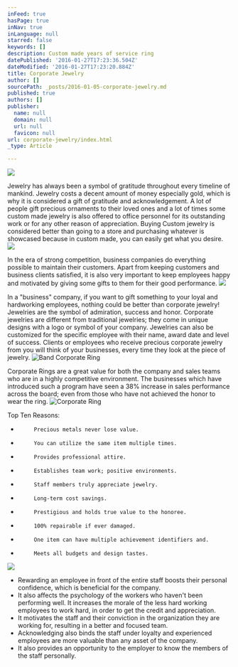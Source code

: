 ```yaml
---
inFeed: true
hasPage: true
inNav: true
inLanguage: null
starred: false
keywords: []
description: Custom made years of service ring
datePublished: '2016-01-27T17:23:36.504Z'
dateModified: '2016-01-27T17:23:20.884Z'
title: Corporate Jewelry
author: []
sourcePath: _posts/2016-01-05-corporate-jewelry.md
published: true
authors: []
publisher:
  name: null
  domain: null
  url: null
  favicon: null
url: corporate-jewelry/index.html
_type: Article

---
```

![](https://s3-us-west-2.amazonaws.com/the-grid-img/p/dcb1ccfd0b14038b5aaae07dd15f42bffff0e7ea.jpg)

Jewelry has always been a symbol of gratitude throughout every timeline of mankind. Jewelry costs a decent amount of money especially gold, which is why it is considered a gift of gratitude and acknowledgement. A lot of people gift precious ornaments to their loved ones and a lot of times some custom made jewelry is also offered to office personnel for its outstanding work or for any other reason of appreciation. Buying Custom jewelry is considered better than going to a store and purchasing whatever is showcased because in custom made, you can easily get what you desire.  ![](https://s3-us-west-2.amazonaws.com/the-grid-img/p/162c4af94d6e1972530a9bf4ea017adf39351abc.jpg)

In the era of strong competition, business companies do everything possible to maintain their customers. Apart from keeping customers and business clients satisfied, it is also very important to keep employees happy and motivated by giving some gifts to them for their good performance.
![](https://s3-us-west-2.amazonaws.com/the-grid-img/p/1622b67ba2c006d6f6187640cd78493607431f95.jpg)

In a "business" company, if you want to gift something to your loyal and hardworking employees, nothing could be better than corporate jewelry! Jewelries are the symbol of admiration, success and honor. Corporate jewelries are different from traditional jewelries; they come in unique designs with a logo or symbol of your company.  Jewelries can also be customized for the specific employee with their name, award date and level of success. Clients or employees who receive precious corporate jewelry from you will think of your businesses, every time they look at the piece of jewelry.
![Band Corporate Ring](https://s3-us-west-2.amazonaws.com/the-grid-img/p/7d03a359d30b6817644315a5dde53d4ad3f5894b.jpg)

Corporate Rings are a great value for both the company and sales teams who are in a highly competitive environment.  The businesses which have introduced such a program have seen a 38% increase in sales performance across the board; even from those who have not achieved the honor to wear the ring.
![Corporate Ring](https://s3-us-west-2.amazonaws.com/the-grid-img/p/7735335673d40195807d053aae1af06577f260b0.jpg)

Top Ten Reasons:  
-          Precious metals never lose value.  
-          You can utilize the same item multiple times.  
-          Provides professional attire.  
-          Establishes team work; positive environments.  
-          Staff members truly appreciate jewelry.  
-          Long-term cost savings.  
-          Prestigious and holds true value to the honoree.  
-          100% repairable if ever damaged.  
-          One item can have multiple achievement identifiers and.  
-          Meets all budgets and design tastes.
![](https://the-grid-user-content.s3-us-west-2.amazonaws.com/bb508e63-61da-4c1e-9d50-d69ef533fd23.jpg)

* Rewarding an employee in front of the entire staff boosts their personal confidence, which is beneficial for the company.
* It also affects the psychology of the workers who haven't been performing well. It increases the morale of the less hard working employees to work hard, in order to get the credit and appreciation.
* It motivates the staff and their conviction in the organization they are working for, resulting in a better and focused team.
* Acknowledging also binds the staff under loyalty and experienced employees are more valuable than any asset of the company.
* It also provides an opportunity to the employer to know the members of the staff personally.